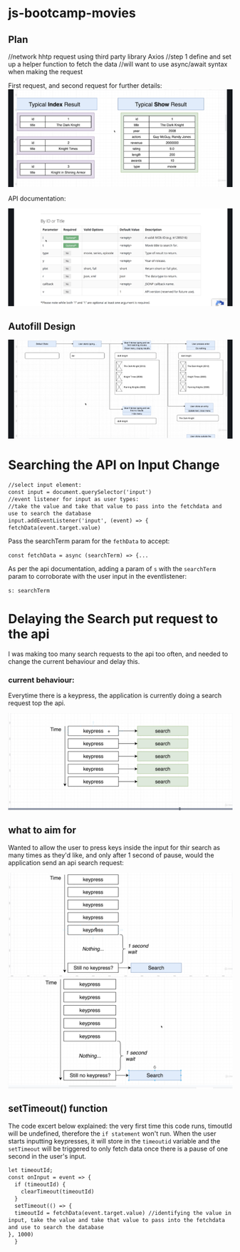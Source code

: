 # js-bootcamp-movies


## Plan 

//network hhtp request using third party library Axios
//step 1 define and set up a helper function to fetch the data
//will want to use async/await syntax when making the request


First request, and second request for further details: 
<img src="./assets/Screenshot 2021-01-05 at 16.02.00.png" />

API documentation: 

<img src="./assets/Screenshot 2021-01-05 at 16.03.09.png" />

## Autofill Design
<img src="./assets/Screenshot 2021-01-05 at 16.07.05.png" />

# Searching the API on Input Change

```
//select input element:
const input = document.querySelector('input')
//event listener for input as user types:
//take the value and take that value to pass into the fetchdata and use to search the database
input.addEventListener('input', (event) => {
fetchData(event.target.value)
```
Pass the searchTerm param for the `fethData` to accept:

`const fetchData = async (searchTerm) => {...`

As per the api documentation, adding a param of `s` with the `searchTerm` param to corroborate with the user input in the eventlistener:

`s: searchTerm`


# Delaying the Search put request to the api

I was making too many search requests to the api too often, and needed to change the current behaviour and delay this.

### current behaviour:

Everytime there is a keypress, the application is currently doing a search request top the api.

<img src="./assets/Screenshot 2021-01-06 at 13.32.07.png" />

## what to aim for 

Wanted to allow the user to press keys inside the input for thir search as many times as they'd like, and only after 1 second of pause, would the application send an api search request:

<img src="./assets/Screenshot 2021-01-06 at 13.32.58.png" />

<img src="./assets/Screenshot 2021-01-06 at 13.22.39.png" />

## setTimeout() function

The code excert below explained: the very first time this code runs, timoutId will be undefined, therefore the `if statement` won't run. 
When the user starts inputting keypresses, it will store in the `timeoutid` variable and the `setTimeout` will be triggered to only fetch data once there is a pause of one second in the user's input. 

```
let timeoutId;
const onInput = event => {
  if (timeoutId) {
    clearTimeout(timeoutId)
  }
  setTimeout(() => {
  timeoutId = fetchData(event.target.value) //identifying the value in input, take the value and take that value to pass into the fetchdata and use to search the database
}, 1000)
  }
```